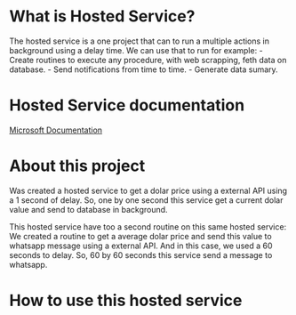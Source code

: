 # What is Hosted Service?

  The hosted service is a one project that can to run a multiple actions in background using a delay time. We can use that to run for example: 
    - Create routines to execute any procedure, with web scrapping, feth data on database.
    - Send notifications from time to time.
    - Generate data sumary.

# Hosted Service documentation

  [Microsoft Documentation](https://learn.microsoft.com/en-us/aspnet/core/fundamentals/host/hosted-services)
  
# About this project

  Was created a hosted service to get a dolar price using a external API using a 1 second of delay. So, one by one second this service get a current dolar value and send to database in background. 
  
  This hosted service have too a second routine on this same hosted service: We created a routine to get a average dolar price and send this value to whatsapp message using a external API. And in this case, we used a 60 seconds to delay. So, 60 by 60 seconds this service send a message to whatsapp.
  
# How to use this hosted service
  
  

